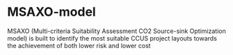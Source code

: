 # MSAXO-model
MSAXO (Multi-criteria Suitability Assessment CO2 Source-sink Optimization model) is built to identify the most suitable CCUS project layouts towards the achievement of both lower risk and lower cost
